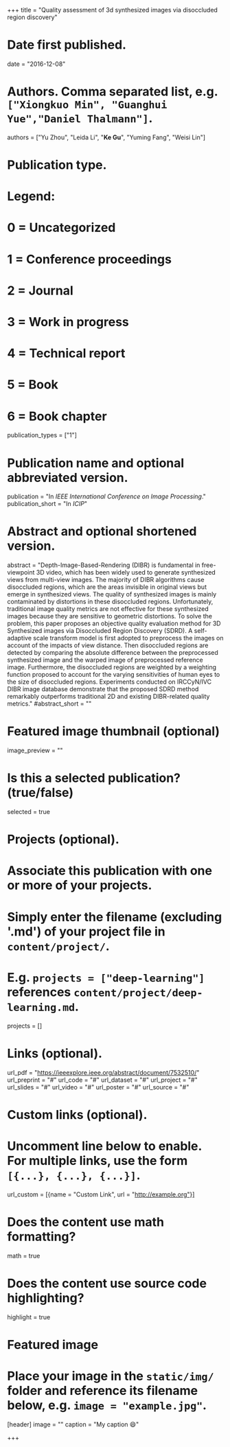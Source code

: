 +++
title = "Quality assessment of 3d synthesized images via disoccluded region discovery"

# Date first published.
date = "2016-12-08"

# Authors. Comma separated list, e.g. `["Xiongkuo Min", "Guanghui Yue","Daniel Thalmann"]`.
authors = ["Yu Zhou", "Leida Li", "**Ke Gu**", "Yuming Fang", "Weisi Lin"]
# Publication type.
# Legend:
# 0 = Uncategorized
# 1 = Conference proceedings
# 2 = Journal
# 3 = Work in progress
# 4 = Technical report
# 5 = Book
# 6 = Book chapter
publication_types = ["1"]

# Publication name and optional abbreviated version.
publication = "In *IEEE International Conference on Image Processing*."
publication_short = "In *ICIP*"

# Abstract and optional shortened version.
abstract = "Depth-Image-Based-Rendering (DIBR) is fundamental in free-viewpoint 3D video, which has been widely used to generate synthesized views from multi-view images. The majority of DIBR algorithms cause disoccluded regions, which are the areas invisible in original views but emerge in synthesized views. The quality of synthesized images is mainly contaminated by distortions in these disoccluded regions. Unfortunately, traditional image quality metrics are not effective for these synthesized images because they are sensitive to geometric distortions. To solve the problem, this paper proposes an objective quality evaluation method for 3D Synthesized images via Disoccluded Region Discovery (SDRD). A self-adaptive scale transform model is first adopted to preprocess the images on account of the impacts of view distance. Then disoccluded regions are detected by comparing the absolute difference between the preprocessed synthesized image and the warped image of preprocessed reference image. Furthermore, the disoccluded regions are weighted by a weighting function proposed to account for the varying sensitivities of human eyes to the size of disoccluded regions. Experiments conducted on IRCCyN/IVC DIBR image database demonstrate that the proposed SDRD method remarkably outperforms traditional 2D and existing DIBR-related quality metrics."
#abstract_short = ""

# Featured image thumbnail (optional)
image_preview = ""

# Is this a selected publication? (true/false)
selected = true

# Projects (optional).
#   Associate this publication with one or more of your projects.
#   Simply enter the filename (excluding '.md') of your project file in `content/project/`.
#   E.g. `projects = ["deep-learning"]` references `content/project/deep-learning.md`.
projects = []

# Links (optional).
url_pdf = "https://ieeexplore.ieee.org/abstract/document/7532510/"
url_preprint = "#"
url_code = "#"
url_dataset = "#"
url_project = "#"
url_slides = "#"
url_video = "#"
url_poster = "#"
url_source = "#"

# Custom links (optional).
#   Uncomment line below to enable. For multiple links, use the form `[{...}, {...}, {...}]`.
 url_custom = [{name = "Custom Link", url = "http://example.org"}]

# Does the content use math formatting?
math = true

# Does the content use source code highlighting?
highlight = true

# Featured image
# Place your image in the `static/img/` folder and reference its filename below, e.g. `image = "example.jpg"`.
[header]
image = ""
caption = "My caption 😄"

+++
